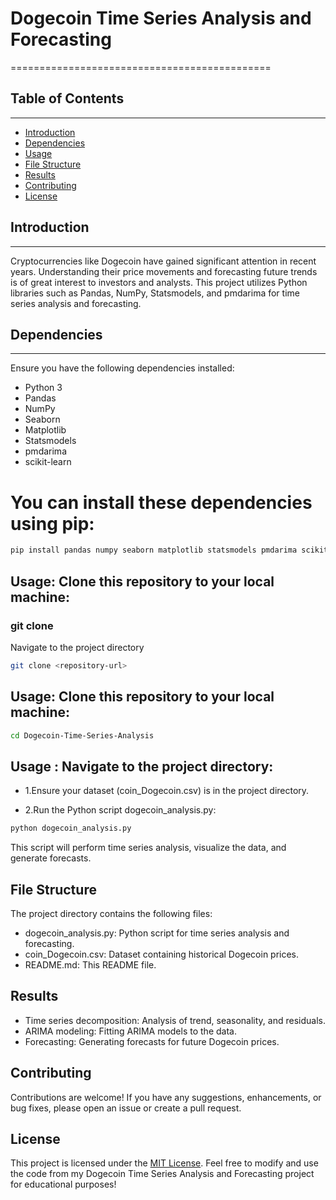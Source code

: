 # Dogecoin Time Series Analysis and Forecasting
=============================================

## Table of Contents
-----------------

*   [Introduction](#introduction)
*   [Dependencies](#dependencies)
*   [Usage](#usage)
*   [File Structure](#file-structure)
*   [Results](#results)
*   [Contributing](#contributing)
*   [License](#license)

## Introduction
------------

Cryptocurrencies like Dogecoin have gained significant attention in recent years. Understanding their price movements and forecasting future trends is of great interest to investors and analysts. This project utilizes Python libraries such as Pandas, NumPy, Statsmodels, and pmdarima for time series analysis and forecasting.

## Dependencies
------------

Ensure you have the following dependencies installed:

*   Python 3
*   Pandas
*   NumPy
*   Seaborn
*   Matplotlib
*   Statsmodels
*   pmdarima
*   scikit-learn

# You can install these dependencies using pip:


```bash
pip install pandas numpy seaborn matplotlib statsmodels pmdarima scikit-learn
```

Usage: Clone this repository to your local machine:
-----


### git clone <repository-url>

Navigate to the project directory

```bash
git clone <repository-url>
```

Usage: Clone this repository to your local machine:
-----

```bash
cd Dogecoin-Time-Series-Analysis
```

Usage : Navigate to the project directory:
-----

* 1.Ensure your dataset (coin_Dogecoin.csv) is in the project directory.

* 2.Run the Python script dogecoin_analysis.py:

```bash
python dogecoin_analysis.py
```
This script will perform time series analysis, visualize the data, and generate forecasts.

File Structure
--------------

The project directory contains the following files:

* dogecoin_analysis.py: Python script for time series analysis and forecasting.
* coin_Dogecoin.csv: Dataset containing historical Dogecoin prices.
* README.md: This README file.

Results
-------

* Time series decomposition: Analysis of trend, seasonality, and residuals.
* ARIMA modeling: Fitting ARIMA models to the data.
* Forecasting: Generating forecasts for future Dogecoin prices.

Contributing
-------------

Contributions are welcome! If you have any suggestions, enhancements, or bug fixes, please open an issue or create a pull request.

License
-------

This project is licensed under the [MIT License](LICENSE).
Feel free to modify and use the code from my Dogecoin Time Series Analysis and Forecasting project for educational purposes!









